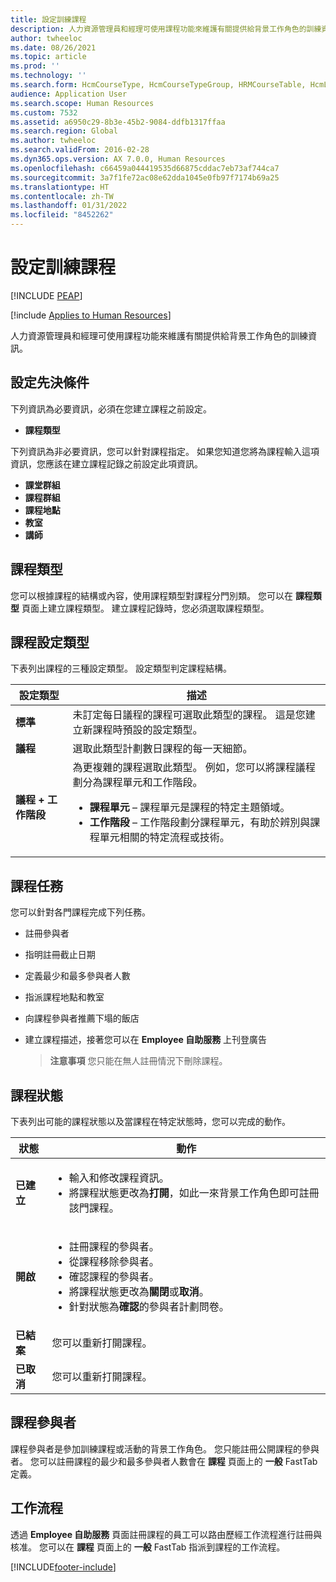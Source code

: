 ```yaml
---
title: 設定訓練課程
description: 人力資源管理員和經理可使用課程功能來維護有關提供給背景工作角色的訓練資訊。
author: twheeloc
ms.date: 08/26/2021
ms.topic: article
ms.prod: ''
ms.technology: ''
ms.search.form: HcmCourseType, HcmCourseTypeGroup, HRMCourseTable, HcmLearningWorkspace
audience: Application User
ms.search.scope: Human Resources
ms.custom: 7532
ms.assetid: a6950c29-8b3e-45b2-9084-ddfb1317ffaa
ms.search.region: Global
ms.author: twheeloc
ms.search.validFrom: 2016-02-28
ms.dyn365.ops.version: AX 7.0.0, Human Resources
ms.openlocfilehash: c66459a044419535d66875cddac7eb73af744ca7
ms.sourcegitcommit: 3a7f1fe72ac08e62dda1045e0fb97f7174b69a25
ms.translationtype: HT
ms.contentlocale: zh-TW
ms.lasthandoff: 01/31/2022
ms.locfileid: "8452262"
---
```

# <a name="set-up-training-courses"></a>設定訓練課程


[!INCLUDE [PEAP](../includes/peap-1.md)]

[!include [Applies to Human Resources](../includes/applies-to-hr.md)]

人力資源管理員和經理可使用課程功能來維護有關提供給背景工作角色的訓練資訊。

##  <a name="set-up-prerequisites"></a>設定先決條件

下列資訊為必要資訊，必須在您建立課程之前設定。
-   **課程類型**

下列資訊為非必要資訊，您可以針對課程指定。 如果您知道您將為課程輸入這項資訊，您應該在建立課程記錄之前設定此項資訊。
-   **課堂群組**
-   **課程群組**
-   **課程地點**
-   **教室**
-   **講師**

## <a name="course-types"></a>課程類型
您可以根據課程的結構或內容，使用課程類型對課程分門別類。 您可以在 **課程類型** 頁面上建立課程類型。 建立課程記錄時，您必須選取課程類型。

## <a name="course-setup-type"></a>課程設定類型
下表列出課程的三種設定類型。 設定類型判定課程結構。

<table>
<thead>
<tr class="header">
<th>設定類型</th>
<th>描述</th>
</tr>
</thead>
<tbody>
<tr class="odd">
<td><strong>標準</strong></td>
<td>未訂定每日議程的課程可選取此類型的課程。 這是您建立新課程時預設的設定類型。</td>
</tr>
<tr class="even">
<td><strong>議程</strong></td>
<td>選取此類型計劃數日課程的每一天細節。</td>
</tr>
<tr class="odd">
<td><strong>議程 + 工作階段</strong></td>
<td>為更複雜的課程選取此類型。 例如，您可以將課程議程劃分為課程單元和工作階段。
<ul>
<li><strong>課程單元</strong> – 課程單元是課程的特定主題領域。</li>
<li><strong>工作階段</strong> – 工作階段劃分課程單元，有助於辨別與課程單元相關的特定流程或技術。</li>
</ul></td>
</tr>
</tbody>
</table>

## <a name="course-tasks"></a>課程任務
您可以針對各門課程完成下列任務。
- 註冊參與者
- 指明註冊截止日期
- 定義最少和最多參與者人數
- 指派課程地點和教室
- 向課程參與者推薦下塌的飯店
- 建立課程描述，接著您可以在 **Employee 自助服務** 上刊登廣告

  >**注意事項** 您只能在無人註冊情況下刪除課程。 

## <a name="course-statuses"></a>課程狀態
下表列出可能的課程狀態以及當課程在特定狀態時，您可以完成的動作。

<table>
<thead>
<tr class="header">
<th>狀態</th>
<th>動作</th>
</tr>
</thead>
<tbody>
<tr class="odd">
<td><strong>已建立</strong></td>
<td><ul>
<li>輸入和修改課程資訊。</li>
<li>將課程狀態更改為<strong>打開</strong>，如此一來背景工作角色即可註冊該門課程。</li>
</ul></td>
</tr>
<tr class="even">
<td><strong>開啟</strong></td>
<td><ul>
<li>註冊課程的參與者。</li>
<li>從課程移除參與者。</li>
<li>確認課程的參與者。</li>
<li>將課程狀態更改為<strong>關閉</strong>或<strong>取消</strong>。</li>
<li>針對狀態為<strong>確認</strong>的參與者計劃問卷。</li>
</ul></td>
</tr>
<tr class="odd">
<td><strong>已結案</strong></td>
<td>您可以重新打開課程。</td>
</tr>
<tr class="even">
<td><strong>已取消</strong></td>
<td>您可以重新打開課程。</td>
</tr>
</tbody>
</table>

## <a name="course-participants"></a>課程參與者
課程參與者是參加訓練課程或活動的背景工作角色。 您只能註冊公開課程的參與者。 您可以註冊課程的最少和最多參與者人數會在 **課程** 頁面上的 **一般** FastTab 定義。

## <a name="workflow"></a>工作流程

透過 **Employee 自助服務** 頁面註冊課程的員工可以路由歷經工作流程進行註冊與核准。 您可以在 **課程** 頁面上的 **一般** FastTab 指派到課程的工作流程。







[!INCLUDE[footer-include](../includes/footer-banner.md)]
